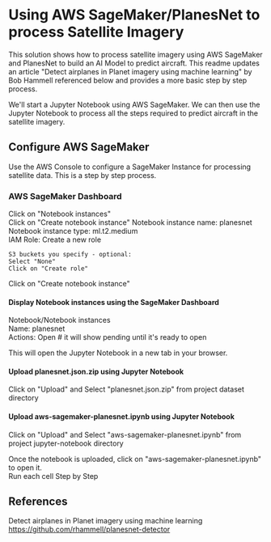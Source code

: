 Using AWS SageMaker/PlanesNet to process Satellite Imagery  
===========================================

This solution shows how to process satellite imagery using AWS SageMaker and PlanesNet to build an AI Model to predict aircraft. This readme updates an article "Detect airplanes in Planet imagery using machine learning" by Bob Hammell referenced below and provides a more basic step by step process.

We'll start a Jupyter Notebook using AWS SageMaker.  We can then use the Jupyter Notebook to process all the steps required to predict aircraft in the satellite imagery.


## Configure AWS SageMaker
Use the AWS Console to configure a SageMaker Instance for processing satellite data.  This is a step by step process.

### AWS SageMaker Dashboard
Click on "Notebook instances"  
Click on "Create notebook instance"
Notebook instance name: planesnet 
Notebook instance type: ml.t2.medium  
IAM Role: Create a new role  
```
S3 buckets you specify - optional:
Select "None"
Click on "Create role"
```
Click on "Create notebook instance"

#### Display Notebook instances using the SageMaker Dashboard
Notebook/Notebook instances  
Name: planesnet  
Actions: Open  # it will show pending until it's ready to open

This will open the Jupyter Notebook in a new tab in your browser.

#### Upload planesnet.json.zip using Jupyter Notebook
Click on "Upload" and Select "planesnet.json.zip" from project dataset directory 


#### Upload aws-sagemaker-planesnet.ipynb using Jupyter Notebook
Click on "Upload" and Select "aws-sagemaker-planesnet.ipynb" from project jupyter-notebook directory 

Once the notebook is uploaded, click on "aws-sagemaker-planesnet.ipynb" to open it.  
Run each cell Step by Step

## References
Detect airplanes in Planet imagery using machine learning  
https://github.com/rhammell/planesnet-detector